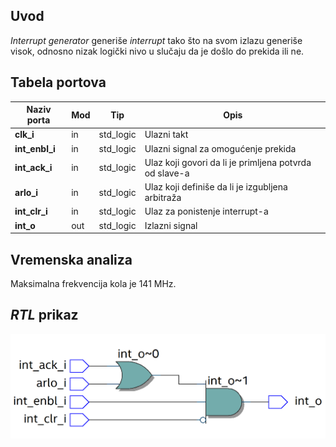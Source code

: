 ## Uvod

_Interrupt generator_ generiše _interrupt_ tako što na svom izlazu generiše visok, odnosno nizak logički nivo u slučaju da je došlo do prekida ili ne.

## Tabela portova

| Naziv porta      | Mod | Tip                                      | Opis                                                                                                                                              |
| ---------------- | --- | ---------------------------------------- | -------------------------------------------------------------------------------------------------------------------------------------------------                                                                                                                              |
| **clk_i**          | in   | std_logic                              | Ulazni takt
| **int_enbl_i**      | in  | std_logic                              | Ulazni signal za omogućenje prekida                                                                                                                  |
| **int_ack_i**      | in  | std_logic                              | Ulaz koji govori da li je primljena potvrda od slave-a                                   |
| **arlo_i**      | in  | std_logic  | Ulaz koji definiše da li je izgubljena arbitraža|
| **int_clr_i**     | in   | std_logic | Ulaz za ponistenje interrupt-a
| **int_o**       | out  | std_logic | Izlazni signal |


## Vremenska analiza

Maksimalna frekvencija kola je 141 MHz.
## _RTL_ prikaz

![rtl_prikaz](Images/rtl_viewer.png)
